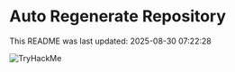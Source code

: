 # Auto Regenerate Repository

This README was last updated: 2025-08-30 07:22:28

 ![TryHackMe](https://tryhackme.com/badge/533634)